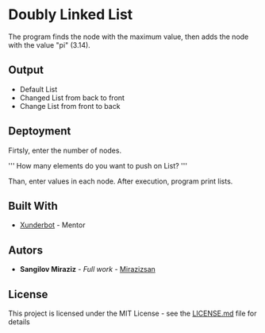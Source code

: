 # Doubly Linked List

The program finds the node with the maximum value, then adds the node with the value "pi" (3.14).

## Output

* Default List
* Changed List from back to front
* Change List from front to back

## Deptoyment

Firtsly, enter the number of nodes.

'''
How many elements do you want to push on List?
'''

Than, enter values in each node.
After execution, program print lists.

## Built With

* [Xunderbot](https://github.com/iamxunder) - Mentor

## Autors

* **Sangilov Miraziz** - *Full work* - [Mirazizsan](https://github.com/mirazizsan)

## License

This project is licensed under the MIT License - see the [LICENSE.md](LICENSE.md) file for details